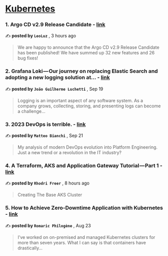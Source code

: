 
<h1><a href=https://medium.com/tag/kubernetes/recommended target="_blank" rel="noopener noreferrer">Kubernetes</a></h1>
<h3>1. Argo CD v2.9 Release Candidate - <a href=https://medium.com/argo-project/argo-cd-v2-9-release-candidate-a1e256d01017?source=tag_recommended_feed---------0-84----------kubernetes----------d214a388_24ee_404f_be99_e00b82053b76------- target="_blank" rel="noopener noreferrer">link</a></h3>

✍️ **posted by `LeoLuz`** <date> , 3 hours ago</date>

<blockquote>We are happy to announce that the Argo CD v2.9 Release Candidate has been published! We have summed up 32 new features and 26 bug fixes!</blockquote>

<h3>2. Grafana Loki — Our journey on replacing Elastic Search and adopting a new logging solution at… - <a href=https://medium.com/engenharia-arquivei/grafana-loki-our-journey-on-replacing-elastic-search-and-adopting-a-new-logging-solution-at-f65aec407e47?source=tag_recommended_feed---------1-107----------kubernetes----------d214a388_24ee_404f_be99_e00b82053b76------- target="_blank" rel="noopener noreferrer">link</a></h3>

✍️ **posted by `João Guilherme Luchetti`** <date> , Sep 19</date>

<blockquote>Logging is an important aspect of any software system. As a company grows, collecting, storing, and presenting logs can become a challenge…</blockquote>

<h3>3. 2023 DevOps is terrible. - <a href=https://medium.com/@mbianchidev/2023-devops-is-terrible-ec88162c86d7?source=tag_recommended_feed---------2-85----------kubernetes----------d214a388_24ee_404f_be99_e00b82053b76------- target="_blank" rel="noopener noreferrer">link</a></h3>

✍️ **posted by `Matteo Bianchi`** <date> , Sep 21</date>

<blockquote>My analysis of modern DevOps evolution into Platform Engineering. Just a new trend or a revolution in the IT industry?</blockquote>

<h3>4. A Terraform, AKS and Application Gateway Tutorial — Part 1 - <a href=https://medium.com/@rhodrifreer/a-terraform-aks-and-application-gateway-tutorial-part-1-91958633519e?source=tag_recommended_feed---------3-84----------kubernetes----------d214a388_24ee_404f_be99_e00b82053b76------- target="_blank" rel="noopener noreferrer">link</a></h3>

✍️ **posted by `Rhodri Freer`** <date> , 8 hours ago</date>

<blockquote>Creating The Base AKS Cluster</blockquote>

<h3>5. How to Achieve Zero-Downtime Application with Kubernetes - <a href=https://medium.com/devops-dev/how-to-achieve-zero-downtime-application-with-kubernetes-ba52fdea9a9b?source=tag_recommended_feed---------4-107----------kubernetes----------d214a388_24ee_404f_be99_e00b82053b76------- target="_blank" rel="noopener noreferrer">link</a></h3>

✍️ **posted by `Romaric Philogène`** <date> , Aug 23</date>

<blockquote>I’ve worked on on-premised and managed Kubernetes clusters for more than seven years. What I can say is that containers have drastically…</blockquote>

